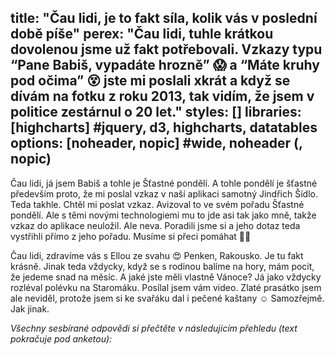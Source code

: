 title: "Čau lidi, je to fakt síla, kolik vás v poslední době píše"
perex: "Čau lidi, tuhle krátkou dovolenou jsme už fakt potřebovali. Vzkazy typu “Pane Babiš, vypadáte hrozně” 😱 a “Máte kruhy pod očima” 😵 jste mi poslali xkrát a když se dívám na fotku z roku 2013, tak vidím, že jsem v politice zestárnul o 20 let."
styles: []
libraries: [highcharts] #jquery, d3, highcharts, datatables
options: [noheader, nopic] #wide, noheader (, nopic)
---
Čau lidi, já jsem Babiš a tohle je Šťastné pondělí. A tohle pondělí je šťastné především proto, že mi poslal vzkaz v naší aplikaci samotný Jindřich Šídlo. Teda takhle. Chtěl mi poslat vzkaz. Avizoval to ve svém pořadu Šťastné pondělí. Ale s těmi novými technologiemi mu to jde asi tak jako mně, takže vzkaz do aplikace neuložil. Ale neva. Poradili jsme si a jeho dotaz teda vystřihli přímo z jeho pořadu. Musíme si přeci pomáhat 🤟😉

<wide>
  <div id="lineup"></div>
</wide>

Čau lidi, zdravíme vás s Ellou ze svahu 😍 Penken, Rakousko. Je tu fakt krásně. Jinak teda vždycky, když se s rodinou balíme na hory, mám pocit, že jedeme snad na měsíc. A jaké jste měli vlastně Vánoce? Já jako vždycky rozléval polévku na Staromáku. Posílal jsem vám video. Zlaté prasátko jsem ale neviděl, protože jsem si ke svařáku dal i pečené kaštany ☺️ Samozřejmě. Jak jinak.

_Všechny sesbírané odpovědi si přečtěte v následujícím přehledu (text pokračuje pod anketou):_

<wide>
  <div id="anketa-wrapper"></div>
</wide>